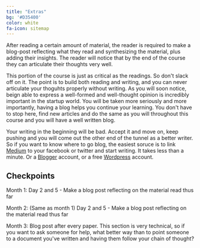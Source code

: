 ```yaml
---
title: "Extras"
bg: '#D35400'
color: white
fa-icon: sitemap
---
```


After reading a certain amount of material, the reader is required to make a blog-post reflecting what they read and synthesizing the material, plus adding their insights. The reader will notice that by the end of the course they can articulate their thoughts very well. 

This portion of the course is just as critical as the readings. So don't slack off on it. The point is to build both reading and writing, and you can never articulate your thoguhts properly without writing. As you will soon notice, beign able to express a well-formed and well-thought opinion is incredibly important in the startup world. You will be taken more seriously and more importantly, having a blog helps you continue your learning. You don't have to stop here, find new articles and do the same as you will throughout this course and you will have a well written blog.

Your writing in the beginning will be bad. Accept it and move on, keep pushing and you will come out the other end of the tunnel as a better writer. So if you want to know where to go blog, the easiest soruce is to link [Medium](https://medium.com/) to your facebook or twitter and start writing. It takes less than a minute. Or a [Blogger](https://www.blogger.com/start) account, or a free [Wordpress](https://wordpress.com/) account. 

## Checkpoints

Month 1: Day 2 and 5 - Make a blog post reflecting on the material read thus far

Month 2: (Same as month 1) Day 2 and 5 - Make a blog post reflecting on the material read thus far

Month 3: Blog post after every paper. This section is very technical, so if you want to ask someone for help, what better way than to point someone to a document you've written and having them follow your chain of thought?